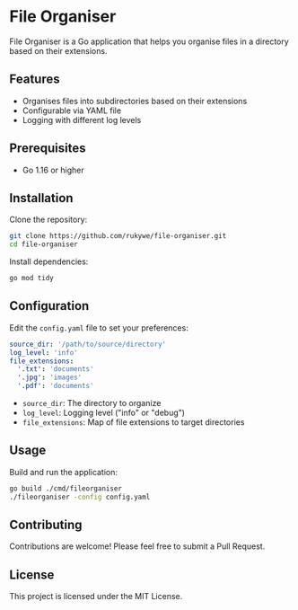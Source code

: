 # File Organiser

File Organiser is a Go application that helps you organise files in a directory based on their extensions.

## Features

- Organises files into subdirectories based on their extensions
- Configurable via YAML file
- Logging with different log levels

## Prerequisites

- Go 1.16 or higher

## Installation

Clone the repository:

```sh
git clone https://github.com/rukywe/file-organiser.git
cd file-organiser
```

Install dependencies:

```sh
go mod tidy
```

## Configuration

Edit the `config.yaml` file to set your preferences:

```yaml
source_dir: '/path/to/source/directory'
log_level: 'info'
file_extensions:
  '.txt': 'documents'
  '.jpg': 'images'
  '.pdf': 'documents'
```

- `source_dir`: The directory to organize
- `log_level`: Logging level ("info" or "debug")
- `file_extensions`: Map of file extensions to target directories

## Usage

Build and run the application:

```sh
go build ./cmd/fileorganiser
./fileorganiser -config config.yaml
```

## Contributing

Contributions are welcome! Please feel free to submit a Pull Request.

## License

This project is licensed under the MIT License.
